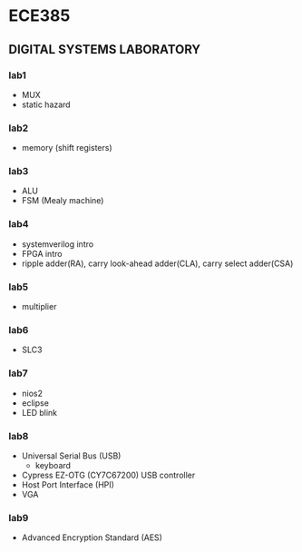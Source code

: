 # ECE385
## DIGITAL SYSTEMS LABORATORY

### lab1
- MUX
- static hazard

### lab2
- memory (shift registers)

### lab3
- ALU
- FSM (Mealy machine)

### lab4
- systemverilog intro
- FPGA intro
- ripple adder(RA), carry look-ahead adder(CLA), carry select adder(CSA)

### lab5
- multiplier

### lab6
- SLC3

### lab7
- nios2
- eclipse
- LED blink

### lab8
- Universal Serial Bus (USB)
    - keyboard
- Cypress EZ-OTG (CY7C67200) USB controller
- Host Port Interface (HPI)
- VGA

### lab9
- Advanced Encryption Standard (AES)